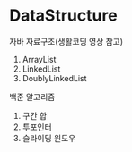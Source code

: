 # DataStructure
자바 자료구조(생활코딩 영상 참고)
1. ArrayList
2. LinkedList
3. DoublyLinkedList

백준 알고리즘
1. 구간 합
2. 투포인터
3. 슬라이딩 윈도우
